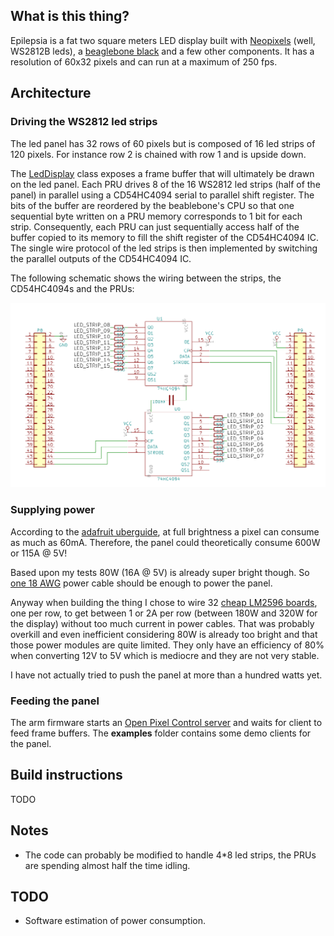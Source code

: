 ## What is this thing?

Epilepsia is a fat two square meters LED display built with [Neopixels](https://learn.adafruit.com/adafruit-neopixel-uberguide) (well, WS2812B leds), a [beaglebone black](https://beagleboard.org/black) and a few other components. It has a resolution of 60x32 pixels and can run at a maximum of 250 fps.

## Architecture

### Driving the WS2812 led strips

The led panel has 32 rows of 60 pixels but is composed of 16 led strips of 120 pixels. For instance row 2 is chained with row 1 and is upside down.

The [LedDisplay](https://github.com/fyhertz/epilepsia/blob/master/arm/leddisplay.cpp) class exposes a frame buffer that will ultimately be drawn on the led panel. Each PRU drives 8 of the 16 WS2812 led strips (half of the panel) in parallel using a CD54HC4094 serial to parallel shift register. The bits of the buffer are reordered by the beablebone's CPU so that one sequential byte written on a PRU memory corresponds to 1 bit for each strip. Consequently, each PRU can just sequentially access half of the buffer copied to its memory to fill the shift register of the CD54HC4094 IC. The single wire protocol of the led strips is then implemented by switching the parallel outputs of the CD54HC4094 IC.

The following schematic shows the wiring between the strips, the CD54HC4094s and the PRUs:

![Schematic](https://raw.githubusercontent.com/fyhertz/epilepsia/master/doc/schematic.png)

### Supplying power

According to the [adafruit uberguide](https://learn.adafruit.com/adafruit-neopixel-uberguide), at full brightness a pixel can consume as much as 60mA. Therefore, the panel could theoretically consume 600W or 115A @ 5V! 

Based upon my tests 80W (16A @ 5V) is already super bright though. So [one 18 AWG](https://www.powerstream.com/Wire_Size.htm) power cable should be enough to power the panel. 

Anyway when building the thing I chose to wire 32 [cheap LM2596 boards](https://www.youtube.com/watch?v=R32zDhGIGyw), one per row, to get between 1 or 2A per row (between 180W and 320W for the display) without too much current in power cables. That was probably overkill and even inefficient considering 80W is already too bright and that those power modules are quite limited. They only have an efficiency of 80% when converting 12V to 5V which is mediocre and they are not very stable.

I have not actually tried to push the panel at more than a hundred watts yet.

### Feeding the panel

The arm firmware starts an [Open Pixel Control server](http://openpixelcontrol.org/) and waits for client to feed frame buffers. The **examples** folder contains some demo clients for the panel.

## Build instructions

TODO

## Notes

 * The code can probably be modified to handle 4*8 led strips, the PRUs are spending almost half the time idling.
 
 ## TODO
 
 * Software estimation of power consumption.

